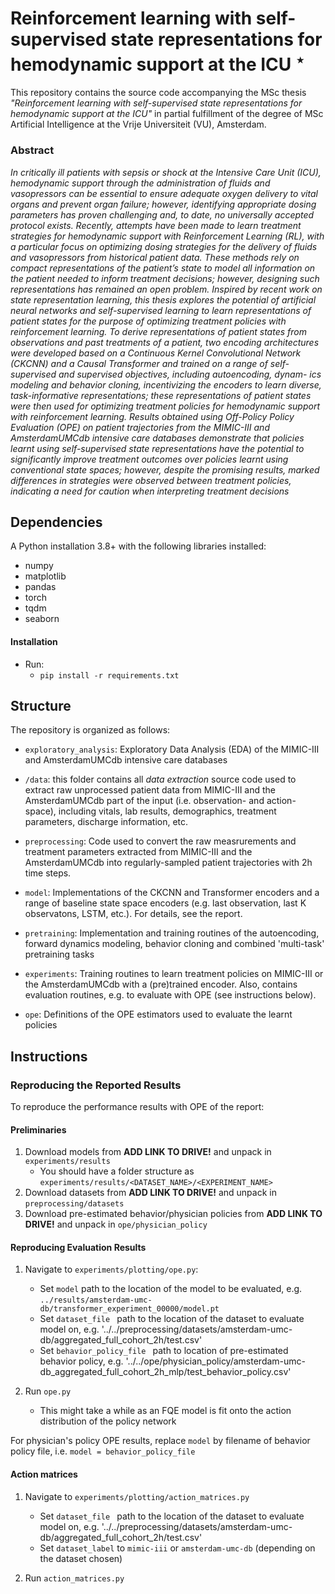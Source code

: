 # Reinforcement learning with self-supervised state representations for hemodynamic support at the ICU $^\star$

This repository contains the source code accompanying the MSc thesis <i>"Reinforcement learning with self-supervised state representations for hemodynamic support at the ICU"</i> in partial fulfillment of the degree of MSc Artificial Intelligence at the Vrije Universiteit (VU), Amsterdam.

### Abstract
<i> In critically ill patients with sepsis or shock at the Intensive Care Unit (ICU), hemodynamic support through the administration of fluids and vasopressors can be essential to ensure adequate oxygen delivery to vital organs and prevent organ failure; 
however, identifying appropriate dosing parameters has proven challenging and, to date, no universally accepted protocol exists.
Recently, attempts have been made to learn treatment strategies for hemodynamic support with Reinforcement Learning (RL), with a particular focus on optimizing dosing strategies for the delivery of fluids and vasopressors from historical patient data. 
These methods rely on compact representations of the patient’s state to model all information on the patient needed to inform treatment decisions; 
however, designing such representations has remained an open problem. 
Inspired by recent work on state representation learning, this thesis explores the potential of artificial neural networks and self-supervised learning to learn representations of patient states for the purpose of optimizing treatment policies with reinforcement learning. 
To derive representations of patient states from observations and past treatments of a patient, two encoding architectures were developed based on a Continuous Kernel Convolutional Network (CKCNN) and a Causal Transformer and trained on a range of self-supervised and supervised objectives, including autoencoding, dynam-
ics modeling and behavior cloning, incentivizing the encoders to learn diverse, task-informative representations; 
these representations of patient states were then used for optimizing treatment policies for hemodynamic support with reinforcement learning. 
Results obtained using Off-Policy Policy Evaluation (OPE) on patient trajectories from the MIMIC-III and AmsterdamUMCdb intensive care databases demonstrate that policies learnt using self-supervised state representations have the potential to significantly improve treatment outcomes over policies learnt using conventional state spaces; 
however, despite the promising results, marked differences in strategies were observed between treatment policies, indicating a need for caution when interpreting treatment decisions</i>

## Dependencies
A Python installation 3.8+ with the following libraries installed:
- numpy
- matplotlib
- pandas
- torch
- tqdm
- seaborn

#### Installation
- Run:
    - `pip install -r requirements.txt`

## Structure

The repository is organized as follows:

- `exploratory_analysis`: Exploratory Data Analysis (EDA) of the MIMIC-III and AmsterdamUMCdb intensive care databases

- `/data`: this folder contains all *data extraction* source code used to extract raw unprocessed patient data from MIMIC-III and the AmsterdamUMCdb part of the input (i.e. observation- and action-space), including vitals, lab results, demographics, treatment parameters, discharge information, etc.

- `preprocessing`: Code used to convert the raw measrurements and treatment parameters extracted from MIMIC-III and the AmsterdamUMCdb into regularly-sampled patient trajectories with 2h time steps.

- `model`: Implementations of the CKCNN and Transformer encoders and a range of baseline state space encoders (e.g. last observation, last K observatons, LSTM, etc.). For details, see the report. 

- `pretraining`: Implementation and training routines of the autoencoding, forward dynamics modeling, behavior cloning and combined 'multi-task' pretraining tasks 

- `experiments`: Training routines to learn treatment policies on MIMIC-III or the AmsterdamUMCdb with a (pre)trained encoder. Also, contains evaluation routines, e.g. to evaluate with OPE (see instructions below).

- `ope`: Definitions of the OPE estimators used to evaluate the learnt policies

## Instructions

### Reproducing the Reported Results
To reproduce the performance results with OPE of the report:

#### Preliminaries
1. Download models from **ADD LINK TO DRIVE!** and unpack in `experiments/results`
    - You should have a folder structure as `experiments/results/<DATASET_NAME>/<EXPERIMENT_NAME>`
2. Download datasets from **ADD LINK TO DRIVE!** and unpack in `preprocessing/datasets`
3. Download pre-estimated behavior/physician policies from **ADD LINK TO DRIVE!** and unpack in `ope/physician_policy`  

#### Reproducing Evaluation Results
  
1. Navigate to `experiments/plotting/ope.py`:
    - Set `model` path to the location of the model to be evaluated, e.g. `../results/amsterdam-umc-db/transformer_experiment_00000/model.pt`
    - Set `dataset_file ` path to the location of the dataset to evaluate model on, e.g. '../../preprocessing/datasets/amsterdam-umc-db/aggregated_full_cohort_2h/test.csv'
    - Set `behavior_policy_file ` path to location of pre-estimated behavior policy, e.g. '../../ope/physician_policy/amsterdam-umc-db_aggregated_full_cohort_2h_mlp/test_behavior_policy.csv'
  
2. Run `ope.py`
    - This might take a while as an FQE model is fit onto the action distribution of the policy network
  
For physician's policy OPE results, replace `model` by filename of behavior policy file, i.e. `model = behavior_policy_file`

#### Action matrices

1. Navigate to `experiments/plotting/action_matrices.py`
    - Set `dataset_file ` path to the location of the dataset to evaluate model on, e.g. '../../preprocessing/datasets/amsterdam-umc-db/aggregated_full_cohort_2h/test.csv'
    - Set `dataset_label` to `mimic-iii` or `amsterdam-umc-db` (depending on the dataset chosen)
  
2. Run `action_matrices.py`
  
